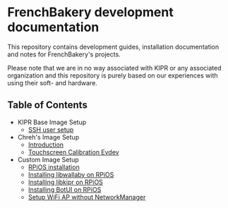 # FrenchBakery development documentation

This repository contains development guides, installation documentation and notes for FrenchBakery's projects.

Please note that we are in no way associated with KIPR or any associated organization and this repository is purely based on our experiences with using their soft- and hardware. 

## Table of Contents

 - KIPR Base Image Setup
   - [SSH user setup](kipr_base/ssh_user_setup.md)
 - Chreh's Image Setup
   - [Introduction](chreh_image/introduction.md)
   - [Touchscreen Calibration Evdev](chreh_image/touchscreen_calib_evdev.md)
 - Custom Image Setup
   - [RPiOS installation](custom_image/rpios_installation.md)
   - [Installing libwallaby on RPiOS](custom_image/install_libwallaby_rpios.md)
   - [Installing libkipr on RPiOS](custom_image/install_libkipr_rpios.md)
   - [Installing BotUI on RPiOS](custom_image/install_botui_rpios.md)
   - [Setup WiFi AP without NetworkManager](custom_image/setup_wifi_ap_no_nwm_rpios.md)